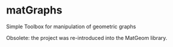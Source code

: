 # matGraphs
Simple Toolbox for manipulation of geometric graphs

Obsolete: the project was re-introduced into the MatGeom library.

